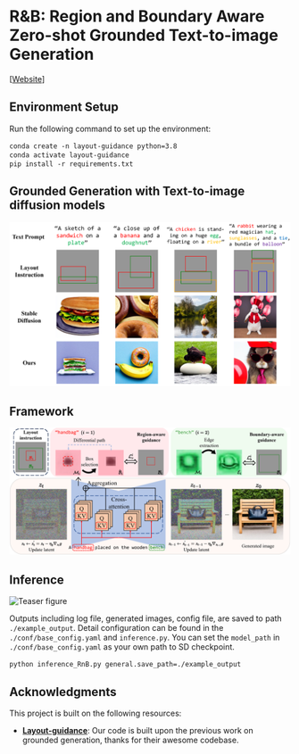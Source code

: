 # R&B: Region and Boundary Aware Zero-shot Grounded Text-to-image Generation

[[Website](https://attention-refocusing.github.io)]

## Environment Setup

Run the following command to set up the environment:
```buildoutcfg
conda create -n layout-guidance python=3.8
conda activate layout-guidance
pip install -r requirements.txt
```

## Grounded Generation with Text-to-image diffusion models
![Teaser figure](figures/Introduction.png)

## Framework
![Teaser figure](figures/method_new.png)


## Inference 
![Teaser figure](figures/comp.png)

Outputs including log file, generated images, config file,  are saved to path `./example_output`. Detail configuration can be found in the `./conf/base_config.yaml` and `inference.py`. You can set the `model_path` in `./conf/base_config.yaml` as your own path to SD checkpoint.
```buildoutcfg
python inference_RnB.py general.save_path=./example_output 
```

## Acknowledgments

This project is built on the following resources:

- [**Layout-guidance**](https://github.com/silent-chen/layout-guidance): Our code is built upon the previous work on grounded generation, thanks for their awesome codebase. 

